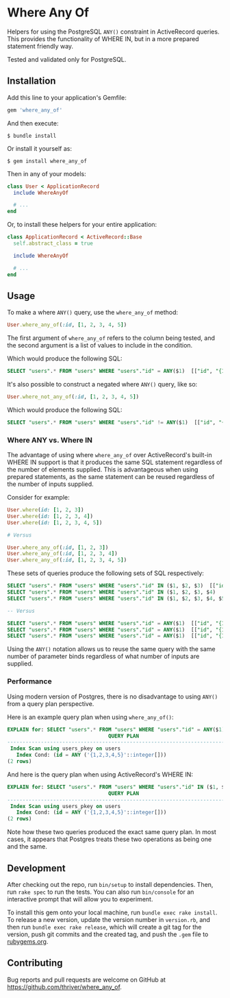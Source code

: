 # Where Any Of

Helpers for using the PostgreSQL `ANY()` constraint in ActiveRecord queries. This provides the functionality of WHERE IN, but in a more prepared statement friendly way.

Tested and validated only for PostgreSQL.

## Installation

Add this line to your application's Gemfile:

```ruby
gem 'where_any_of'
```

And then execute:

    $ bundle install

Or install it yourself as:

    $ gem install where_any_of

Then in any of your models:

```ruby
class User < ApplicationRecord
  include WhereAnyOf

  # ...
end
```

Or, to install these helpers for your entire application:

```ruby
class ApplicationRecord < ActiveRecord::Base
  self.abstract_class = true

  include WhereAnyOf

  # ...
end
```

## Usage

To make a where `ANY()` query, use the `where_any_of` method:

```ruby
User.where_any_of(:id, [1, 2, 3, 4, 5])
```

The first argument of `where_any_of` refers to the column being tested, and the second argument is a list of values to include in the condition.

Which would produce the following SQL:

```sql
SELECT "users".* FROM "users" WHERE "users"."id" = ANY($1)  [["id", "{1,2,3,4,5}"]
```

It's also possible to construct a negated where `ANY()` query, like so:

```ruby
User.where_not_any_of(:id, [1, 2, 3, 4, 5])
```

Which would produce the following SQL:

```sql
SELECT "users".* FROM "users" WHERE "users"."id" != ANY($1)  [["id", "{1,2,3,4,5}"]]
```

### Where ANY vs. Where IN

The advantage of using where `where_any_of` over ActiveRecord's built-in WHERE IN support is that it produces the same SQL statement regardless of the number of elements supplied. This is advantageous when using prepared statements, as the same statement can be reused regardless of the number of inputs supplied.

Consider for example:

```ruby
User.where(id: [1, 2, 3])
User.where(id: [1, 2, 3, 4])
User.where(id: [1, 2, 3, 4, 5])

# Versus

User.where_any_of(:id, [1, 2, 3])
User.where_any_of(:id, [1, 2, 3, 4])
User.where_any_of(:id, [1, 2, 3, 4, 5])
```

These sets of queries produce the following sets of SQL respectively:

```sql
SELECT "users".* FROM "users" WHERE "users"."id" IN ($1, $2, $3)  [["id", 1], ["id", 2], ["id", 3]]
SELECT "users".* FROM "users" WHERE "users"."id" IN ($1, $2, $3, $4)  [["id", 1], ["id", 2], ["id", 3], ["id", 4]]
SELECT "users".* FROM "users" WHERE "users"."id" IN ($1, $2, $3, $4, $5)  [["id", 1], ["id", 2], ["id", 3], ["id", 4], ["id", 5]]

-- Versus

SELECT "users".* FROM "users" WHERE "users"."id" = ANY($1)  [["id", "{1,2,3}"]]
SELECT "users".* FROM "users" WHERE "users"."id" = ANY($1)  [["id", "{1,2,3,4}"]]
SELECT "users".* FROM "users" WHERE "users"."id" = ANY($1)  [["id", "{1,2,3,4,5}"]]
```

Using the `ANY()` notation allows us to reuse the same query with the same number of parameter binds regardless of what number of inputs are supplied.

### Performance

Using modern version of Postgres, there is no disadvantage to using `ANY()` from a query plan perspective.

Here is an example query plan when using `where_any_of()`:

```sql
EXPLAIN for: SELECT "users".* FROM "users" WHERE "users"."id" = ANY($1) [["id", "{1,2,3,4,5}"]]
                                 QUERY PLAN
----------------------------------------------------------------------------
 Index Scan using users_pkey on users
   Index Cond: (id = ANY ('{1,2,3,4,5}'::integer[]))
(2 rows)
```

And here is the query plan when using ActiveRecord's WHERE IN:

```sql
EXPLAIN for: SELECT "users".* FROM "users" WHERE "users"."id" IN ($1, $2, $3, $4, $5) [["id", 1], ["id", 2], ["id", 3], ["id", 4], ["id", 5]]
                                 QUERY PLAN
----------------------------------------------------------------------------
 Index Scan using users_pkey on users
   Index Cond: (id = ANY ('{1,2,3,4,5}'::integer[]))
(2 rows)
```

Note how these two queries produced the exact same query plan. In most cases, it appears that Postgres treats these two operations as being one and the same.

## Development

After checking out the repo, run `bin/setup` to install dependencies. Then, run `rake spec` to run the tests. You can also run `bin/console` for an interactive prompt that will allow you to experiment.

To install this gem onto your local machine, run `bundle exec rake install`. To release a new version, update the version number in `version.rb`, and then run `bundle exec rake release`, which will create a git tag for the version, push git commits and the created tag, and push the `.gem` file to [rubygems.org](https://rubygems.org).

## Contributing

Bug reports and pull requests are welcome on GitHub at https://github.com/thriver/where_any_of.
